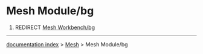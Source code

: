 # Mesh Module/bg
1.  REDIRECT [Mesh Workbench/bg](Mesh_Workbench/bg.md)

---
[documentation index](../README.md) > [Mesh](Mesh_Workbench.md) > Mesh Module/bg
